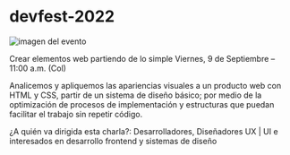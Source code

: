# devfest-2022

![imagen del evento](https://www.ceiba.com.co/wp-content/uploads/2022/08/CREAR-ELEMENTOS-WEB-PARTIENDO-DE-LO-SIMPLE.jpg)


Crear elementos web partiendo de lo simple
Viernes, 9 de Septiembre – 11:00 a.m. (Col)


Analicemos y apliquemos las apariencias visuales a un producto web con HTML y CSS,  partir de un sistema de diseño básico; por medio de la optimización de procesos de implementación y estructuras que puedan facilitar el trabajo sin repetir código.

¿A quién va dirigida esta charla?:
Desarrolladores, Diseñadores UX | UI e interesados en desarrollo frontend y sistemas de diseño
